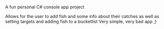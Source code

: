 A fun personal C# console app project

Allows for the user to add fish and some info about their catches as well as setting targets and adding fish to a bucketlist
Very simple, very bad app ;)
